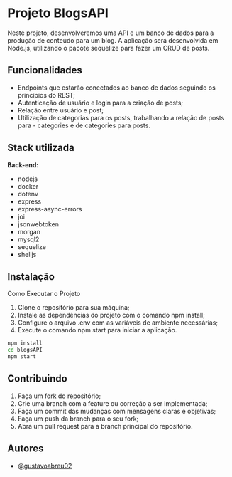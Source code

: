 # Projeto BlogsAPI

Neste projeto, desenvolveremos uma API e um banco de dados para a produção de conteúdo para um blog. A aplicação será desenvolvida em Node.js, utilizando o pacote sequelize para fazer um CRUD de posts.

## Funcionalidades

- Endpoints que estarão conectados ao banco de dados seguindo os princípios do REST;
- Autenticação de usuário e login para a criação de posts;
- Relação entre usuário e post;
- Utilização de categorias para os posts, trabalhando a relação de posts para - categories e de categories para posts.

## Stack utilizada

**Back-end:**

- nodejs
- docker
- dotenv
- express
- express-async-errors
- joi
- jsonwebtoken
- morgan
- mysql2
- sequelize
- shelljs

## Instalação

Como Executar o Projeto

1. Clone o repositório para sua máquina;
2. Instale as dependências do projeto com o comando npm install;
3. Configure o arquivo .env com as variáveis de ambiente necessárias;
4. Execute o comando npm start para iniciar a aplicação.

```bash
npm install
cd blogsAPI
npm start
```

## Contribuindo

1. Faça um fork do repositório;
2. Crie uma branch com a feature ou correção a ser implementada;
3. Faça um commit das mudanças com mensagens claras e objetivas;
4. Faça um push da branch para o seu fork;
5. Abra um pull request para a branch principal do repositório.

## Autores

- [@gustavoabreu02](https://www.github.com/gustavoabreu02)
